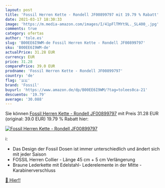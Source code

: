 ```yaml
---
layout: post
title: 'Fossil Herren Kette - Rondell JF00899797 mit 19.79 % Rabatt'
date: 2021-03-17 18:30:33
image: 'https://m.media-amazon.com/images/I/41pFlTMYt9L._SL400_.jpg'
comments: true
category: ofertas
author: 'tole.es'
slug: 'B00EE6I9WM-de Fossil Herren Kette - Rondell JF00899797'
sku: 'B00EE6I9WM-de'
actualPrice: 31.28 EUR
currency: EUR
price: 31.28
comparePrice: 39.0 EUR
prodname: 'Fossil Herren Kette - Rondell JF00899797'
country: 'de'
flag: '🇩🇪'
brand: 'Fossil'
buyurl: 'https://www.amazon.de/dp/B00EE6I9WM/?tag=tolees0ca-21'
descuento: '19.79'
average: '30.088'
---
```


Sie können [Fossil Herren Kette - Rondell JF00899797](https://www.amazon.de/dp/B00EE6I9WM/?tag=tolees0ca-21) mit Preis 31.28 EUR (original: 39.0 EUR) 19.79 % Rabatt hier:

[![Fossil Herren Kette - Rondell JF00899797](https://m.media-amazon.com/images/I/41pFlTMYt9L._SL400_.jpg)](https://www.amazon.de/dp/B00EE6I9WM/?tag=tolees0ca-21)

ℹ️:

- Das Design der Fossil Dosen ist immer unterschiedlich und ändert sich mit jeder Saison
- FOSSIL Herren Collier - Länge 45 cm + 5 cm Verlängerung
- Braune Lederkette mit Edelstahl- Lederelemente in der Mitte - Karabinerverschluss

[🛒 Hier!!](https://www.amazon.de/dp/B00EE6I9WM/?tag=tolees0ca-21)
